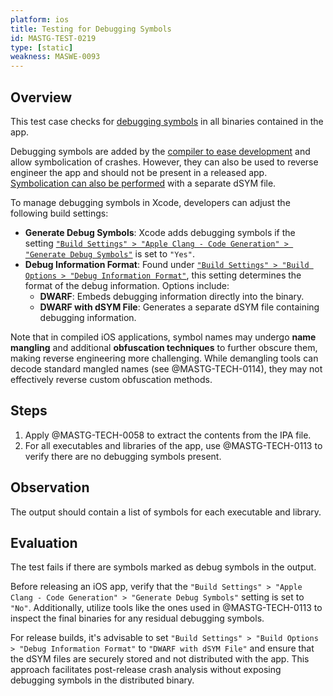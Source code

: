 ```yaml
---
platform: ios
title: Testing for Debugging Symbols
id: MASTG-TEST-0219
type: [static]
weakness: MASWE-0093
---
```


## Overview

This test case checks for [debugging symbols](https://mas.owasp.org/MASWE/MASVS-RESILIENCE/MASWE-0093/) in all binaries contained in the app.

Debugging symbols are added by the [compiler to ease development](https://developer.apple.com/documentation/xcode/building-your-app-to-include-debugging-information "Building your app to include debugging information") and allow symbolication of crashes. However, they can also be used to reverse engineer the app and should not be present in a released app. [Symbolication can also be performed](https://developer.apple.com/documentation/xcode/adding-identifiable-symbol-names-to-a-crash-report "Adding identifiable symbol names to a crash report") with a separate dSYM file.

To manage debugging symbols in Xcode, developers can adjust the following build settings:

- **Generate Debug Symbols**: Xcode adds debugging symbols if the setting [`"Build Settings" > "Apple Clang - Code Generation" > "Generate Debug Symbols"`](https://developer.apple.com/documentation/xcode/build-settings-reference#Generate-Debug-Symbols) is set to `"Yes"`.
- **Debug Information Format**: Found under [`"Build Settings" > "Build Options > "Debug Information Format"`](https://developer.apple.com/documentation/xcode/build-settings-reference#Debug-Information-Format), this setting determines the format of the debug information. Options include:
  - **DWARF**: Embeds debugging information directly into the binary.
  - **DWARF with dSYM File**: Generates a separate dSYM file containing debugging information.

Note that in compiled iOS applications, symbol names may undergo **name mangling** and additional **obfuscation techniques** to further obscure them, making reverse engineering more challenging. While demangling tools can decode standard mangled names (see @MASTG-TECH-0114), they may not effectively reverse custom obfuscation methods.

## Steps

1. Apply @MASTG-TECH-0058 to extract the contents from the IPA file.
2. For all executables and libraries of the app, use @MASTG-TECH-0113 to verify there are no debugging symbols present.

## Observation

The output should contain a list of symbols for each executable and library.

## Evaluation

The test fails if there are symbols marked as debug symbols in the output.

Before releasing an iOS app, verify that the `"Build Settings" > "Apple Clang - Code Generation" > "Generate Debug Symbols"` setting is set to `"No"`. Additionally, utilize tools like the ones used in @MASTG-TECH-0113 to inspect the final binaries for any residual debugging symbols.

For release builds, it's advisable to set `"Build Settings" > "Build Options > "Debug Information Format"` to `"DWARF with dSYM File"` and ensure that the dSYM files are securely stored and not distributed with the app. This approach facilitates post-release crash analysis without exposing debugging symbols in the distributed binary.
